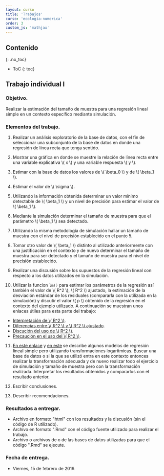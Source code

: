 ```yaml
---
layout: curso
title: 'Trabajos'
curso: 'ecologia-numerica'
order: 3
custom_js: 'mathjax'
---
```




## Contenido
{: .no_toc}

* ToC
{: toc}

## Trabajo individual I

### Objetivo.

Realizar la estimación del tamaño de muestra para
una regresión lineal simple en un contexto específico
mediante simulación.

### Elementos del trabajo.

1. Realizar un análisis exploratorio de la base de datos,
   con el fin de seleccionar una subconjunto de la base
   de datos en donde una regresión de línea recta que tenga
   sentido.

2. Mostrar una gráfica en donde se muestre la relación de línea
   recta entre una variable explicativa \\( x \\) y
   una variable respuesta \\( y \\).

3. Estimar con la base de datos los valores de \\( \beta_0 \\) y de \\( \beta_1 \\).

4. Estimar el valor de \\( \sigma \\).

5. Utilizando la información obtenida determinar un valor mínimo detectable de \\( \beta_1 \\) y un nivel de precisión para estimar el valor de \\( \beta_1 \\).

6. Mediante la simulación determinar el tamaño de muestra para que
el parámetro \\( \beta_1 \\) sea detectado.

7. Utilizando la misma metodología de simulación hallar un tamaño de muestra con el nivel de precisión establecido en el punto 5.

8. Tomar otro valor de \\( \beta_1 \\) distinto al utilizado anteriormente con una justificación en el contexto y de nuevo determinar el tamaño de muestra para ser detectado y el tamaño de muestra para el nivel de precisión establecido.

9. Realizar una discusión sobre los supuestos de la regresión lineal con respecto a los datos utilizados en la simulación.

10. Utilizar la funcion `lm()` para estimar los parámetros de la regresión así también el valor de \\( R^2 \\), \\( R^2 \\) ajustado,
la estimación de la desviación estándar de los residuales (compararla con la utilizada en la simulación) y discutir el valor \\( p \\) obtenido de la regresión en el contexto del ejemplo utilizado. A continuación se muestran unos enlaces útiles para esta parte del trabajo:
  *  [Interpretación de \\( R^2 \\)](http://statisticsbyjim.com/regression/interpret-r-squared-regression/).
  *  [Diferencias entre \\( R^2 \\) y \\( R^2 \\) ajustado](https://discuss.analyticsvidhya.com/t/difference-between-r-square-and-adjusted-r-square/264/4).
  * [Discución del uso de \\( R^2 \\)](https://www.theanalysisfactor.com/small-r-squared/).
  * [Precaución en el uso del \\( R^2 \\)](https://onlinecourses.science.psu.edu/stat501/node/258/).

11. [En este enlace](https://kenbenoit.net/assets/courses/ME104/logmodels2.pdf) y
 [en este](https://onlinecourses.science.psu.edu/stat501/node/318/) se describe algunos modelos de regresión lineal simple pero utilizando transformaciones logarítmicas.
 Buscar una base de datos o si la que se utilizó entra en este contexto entonces realizar la transformación adecuada y de nuevo realizar todo el ejercicio de simulación y tamaño de muestra pero con la transformación realizada. Interpretar los resultados obtenidos y compararlos con el resultado anterior.

12. Escribir conclusiones.

13. Describir recomendaciones.

### Resultados a entregar.

- Archivo en formato "html" con los resultados y la discusión (sin el
  código de R utilizado).
- Archivo en formato ".Rmd" con el código fuente utilizado para realizar el trabajo.
- Archivo o archivos de o de las bases de datos utilizadas para que el código ".Rmd" se ejecute.

### Fecha de entrega.

- Viernes, 15 de febrero de 2019.
